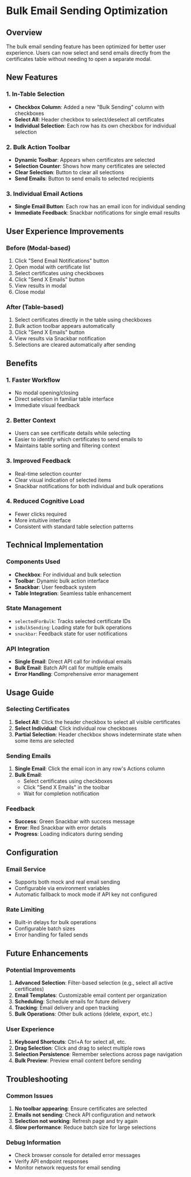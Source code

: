 # Bulk Email Sending Optimization

## Overview

The bulk email sending feature has been optimized for better user experience. Users can now select and send emails directly from the certificates table without needing to open a separate modal.

## New Features

### 1. In-Table Selection
- **Checkbox Column**: Added a new "Bulk Sending" column with checkboxes
- **Select All**: Header checkbox to select/deselect all certificates
- **Individual Selection**: Each row has its own checkbox for individual selection

### 2. Bulk Action Toolbar
- **Dynamic Toolbar**: Appears when certificates are selected
- **Selection Counter**: Shows how many certificates are selected
- **Clear Selection**: Button to clear all selections
- **Send Emails**: Button to send emails to selected recipients

### 3. Individual Email Actions
- **Single Email Button**: Each row has an email icon for individual sending
- **Immediate Feedback**: Snackbar notifications for single email results

## User Experience Improvements

### Before (Modal-based)
1. Click "Send Email Notifications" button
2. Open modal with certificate list
3. Select certificates using checkboxes
4. Click "Send X Emails" button
5. View results in modal
6. Close modal

### After (Table-based)
1. Select certificates directly in the table using checkboxes
2. Bulk action toolbar appears automatically
3. Click "Send X Emails" button
4. View results via Snackbar notification
5. Selections are cleared automatically after sending

## Benefits

### 1. **Faster Workflow**
- No modal opening/closing
- Direct selection in familiar table interface
- Immediate visual feedback

### 2. **Better Context**
- Users can see certificate details while selecting
- Easier to identify which certificates to send emails to
- Maintains table sorting and filtering context

### 3. **Improved Feedback**
- Real-time selection counter
- Clear visual indication of selected items
- Snackbar notifications for both individual and bulk operations

### 4. **Reduced Cognitive Load**
- Fewer clicks required
- More intuitive interface
- Consistent with standard table selection patterns

## Technical Implementation

### Components Used
- **Checkbox**: For individual and bulk selection
- **Toolbar**: Dynamic bulk action interface
- **Snackbar**: User feedback system
- **Table Integration**: Seamless table enhancement

### State Management
- `selectedForBulk`: Tracks selected certificate IDs
- `isBulkSending`: Loading state for bulk operations
- `snackbar`: Feedback state for user notifications

### API Integration
- **Single Email**: Direct API call for individual emails
- **Bulk Email**: Batch API call for multiple emails
- **Error Handling**: Comprehensive error management

## Usage Guide

### Selecting Certificates
1. **Select All**: Click the header checkbox to select all visible certificates
2. **Select Individual**: Click individual row checkboxes
3. **Partial Selection**: Header checkbox shows indeterminate state when some items are selected

### Sending Emails
1. **Single Email**: Click the email icon in any row's Actions column
2. **Bulk Email**: 
   - Select certificates using checkboxes
   - Click "Send X Emails" in the toolbar
   - Wait for completion notification

### Feedback
- **Success**: Green Snackbar with success message
- **Error**: Red Snackbar with error details
- **Progress**: Loading indicators during sending

## Configuration

### Email Service
- Supports both mock and real email sending
- Configurable via environment variables
- Automatic fallback to mock mode if API key not configured

### Rate Limiting
- Built-in delays for bulk operations
- Configurable batch sizes
- Error handling for failed sends

## Future Enhancements

### Potential Improvements
1. **Advanced Selection**: Filter-based selection (e.g., select all active certificates)
2. **Email Templates**: Customizable email content per organization
3. **Scheduling**: Schedule emails for future delivery
4. **Tracking**: Email delivery and open tracking
5. **Bulk Operations**: Other bulk actions (delete, export, etc.)

### User Experience
1. **Keyboard Shortcuts**: Ctrl+A for select all, etc.
2. **Drag Selection**: Click and drag to select multiple rows
3. **Selection Persistence**: Remember selections across page navigation
4. **Bulk Preview**: Preview email content before sending

## Troubleshooting

### Common Issues
1. **No toolbar appearing**: Ensure certificates are selected
2. **Emails not sending**: Check API configuration and network
3. **Selection not working**: Refresh page and try again
4. **Slow performance**: Reduce batch size for large selections

### Debug Information
- Check browser console for detailed error messages
- Verify API endpoint responses
- Monitor network requests for email sending 